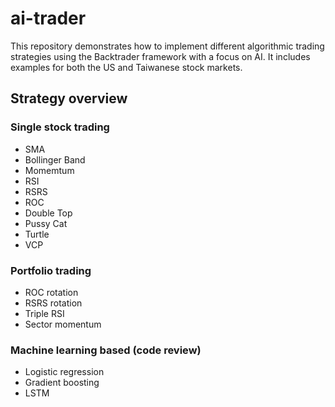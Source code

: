 # ai-trader

This repository demonstrates how to implement different algorithmic trading strategies using the Backtrader framework with a focus on AI. It includes examples for both the US and Taiwanese stock markets.

## Strategy overview 
### Single stock trading 
- SMA
- Bollinger Band
- Momemtum 
- RSI
- RSRS
- ROC
- Double Top
- Pussy Cat
- Turtle
- VCP

### Portfolio trading
- ROC rotation
- RSRS rotation
- Triple RSI
- Sector momentum

### Machine learning based (code review)
- Logistic regression
- Gradient boosting 
- LSTM 